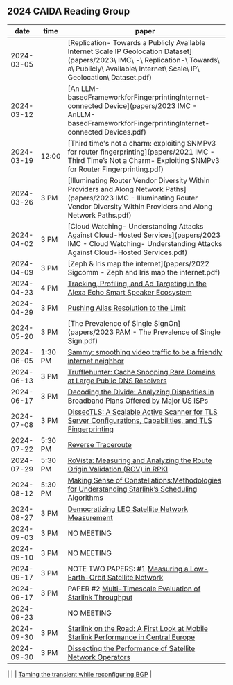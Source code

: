 ## 2024 CAIDA Reading Group 

| date | time| paper | 
|------|----|---|
| 2024-03-05 | | [Replication- Towards a Publicly Available Internet Scale IP Geolocation Dataset](papers/2023\ IMC\ -\ Replication-\ Towards\ a\ Publicly\ Available\ Internet\ Scale\ IP\ Geolocation\ Dataset.pdf)
| 2024-03-12 | | [An LLM-basedFrameworkforFingerprintingInternet-connected Device](papers/2023 IMC - AnLLM-basedFrameworkforFingerprintingInternet-connected Devices.pdf) |
| 2024-03-19 | 12:00 | [Third time's not a charm: exploiting SNMPv3 for router fingerprinting](papers/2021 IMC - Third Time’s Not a Charm- Exploiting SNMPv3 for Router Fingerprinting.pdf) | 
|  2024-03-26 | 3 PM | [Illuminating Router Vendor Diversity Within Providers and Along Network Paths](papers/2023 IMC - Illuminating Router Vendor Diversity Within Providers and Along Network Paths.pdf) | 
| 2024-04-02 | 3 PM    | [Cloud Watching- Understanding Attacks Against Cloud-Hosted Services](papers/2023 IMC - Cloud Watching- Understanding Attacks Against Cloud-Hosted Services.pdf) | 
| 2024-04-09 | 3 PM | [Zeph & Iris map the internet](papers/2022 Sigcomm - Zeph and Iris map the internet.pdf) | 
| 2024-04-23 | 4 PM | [Tracking, Profiling, and Ad Targeting in the Alexa Echo Smart Speaker Ecosystem](https://dl.acm.org/doi/10.1145/3618257.3624803)   |
| 2024-04-29 | 3 PM | [Pushing Alias Resolution to the Limit](https://dl.acm.org/doi/pdf/10.1145/3618257.3624840)   |
| 2024-05-20 | 3 PM | [The Prevalence of Single SignOn](papers/2023 PAM - The Prevalence of Single Sign.pdf) | 
| 2024-06-05 | 1:30 PM | [Sammy: smoothing video traffic to be a friendly internet neighbor](https://dl.acm.org/doi/10.1145/3603269.3604839) | 
| 2024-06-13 | 3 PM | [ Trufflehunter: Cache Snooping Rare Domains at Large Public DNS Resolvers ](https://dl.acm.org/doi/10.1145/3419394.3423640) | 
| 2024-06-17 | 3 PM | [ Decoding the Divide: Analyzing Disparities in Broadband Plans Offered by Major US ISPs](https://dl.acm.org/doi/10.1145/3603269.3604831) |
| 2024-07-08| 3 PM  | [DissecTLS: A Scalable Active Scanner for TLS Server Configurations, Capabilities, and TLS Fingerprinting](https://link.springer.com/content/pdf/10.1007/978-3-031-28486-1_6.pdf)   |
| 2024-07-22| 5:30 PM  | [Reverse Traceroute](https://www.usenix.org/conference/nsdi10-0/reverse-traceroute)   |
| 2024-07-29| 5:30 PM  | [RoVista: Measuring and Analyzing the Route Origin Validation (ROV) in RPKI](https://dl.acm.org/doi/pdf/10.1145/3618257.3624806)   |
| 2024-08-12| 5:30 PM  | [Making Sense of Constellations:Methodologies for Understanding Starlink’s Scheduling Algorithms](https://dl.acm.org/doi/pdf/10.1145/3624354.3630586)   |
| 2024-08-27 | 3 PM  | [Democratizing LEO Satellite Network Measurement](https://dl.acm.org/doi/abs/10.1145/3639039)   |
| 2024-09-03 | 3 PM  | NO MEETING   |
| 2024-09-10 | 3 PM  | NO MEETING   |
| 2024-09-17 | 3 PM  | NOTE TWO PAPERS: #1 [Measuring a Low-Earth-Orbit Satellite Network](https://ieeexplore.ieee.org/stamp/stamp.jsp?tp=&arnumber=10294034)   |
 2024-09-17 | 3 PM  | PAPER #2 [Multi-Timescale Evaluation of Starlink Throughput](https://dl.acm.org/doi/pdf/10.1145/3614204.3616108)   |
| 2024-09-23 |   | NO MEETING   |
| 2024-09-30 | 3 PM  | [Starlink on the Road: A First Look at Mobile Starlink Performance in Central Europe](https://tma.ifip.org/2024/wp-content/uploads/sites/13/2024/05/tma2024-final53.pdf)   |
| 2024-09-30 | 3 PM  | [Dissecting the Performance of Satellite Network Operators](https://arxiv.org/pdf/2310.15808)   |
 

| | | [Taming the transient while reconfiguring BGP](https://dl.acm.org/doi/10.1145/3603269.3604855) |
